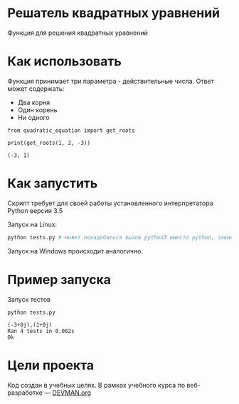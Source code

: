 # Решатель квадратных уравнений

Функция для решения квадратных уравнений

# Как использовать
Функция принимает три параметра - действительные числа.
Ответ может содержать:
- Два корня
- Один корень
- Ни одного
```
from quadratic_equation import get_roots

print(get_roots(1, 2, -3))

(-3, 1)
```

# Как запустить

Скрипт требует для своей работы установленного интерпретатора Python версии 3.5

Запуск на Linux:

```bash
python tests.py # может понадобиться вызов python3 вместо python, зависит от настроек операционной системы
```

Запуск на Windows происходит аналогично.

# Пример запуска
Запуск тестов

```
python tests.py

(-3+0j),(1+0j)
Ran 4 tests in 0.002s
Ok
```

# Цели проекта

Код создан в учебных целях. В рамках учебного курса по веб-разработке ― [DEVMAN.org](https://devman.org)

